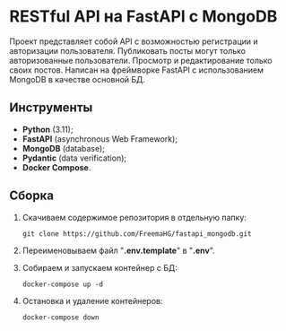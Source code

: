 # RESTful API на FastAPI с MongoDB

Проект представляет собой API с возможностью регистрации и авторизации пользователя. 
Публиковать посты могут только авторизованные пользователи. Просмотр и редактирование только своих постов.
Написан на фреймворке FastAPI с использованием MongoDB в качестве основной БД.

## Инструменты
* **Python** (3.11);
* **FastAPI** (asynchronous Web Framework);
* **MongoDB** (database);
* **Pydantic** (data verification);
* **Docker Compose**.

## Сборка

1. Скачиваем содержимое репозитория в отдельную папку:
    ```
    git clone https://github.com/FreemaHG/fastapi_mongodb.git
    ```
   
2. Переименовываем файл "**.env.template**" в "**.env**".


3. Собираем и запускаем контейнер с БД:
   ```
   docker-compose up -d
   ```
   
4. Остановка и удаление контейнеров:
   ```
   docker-compose down
   ```